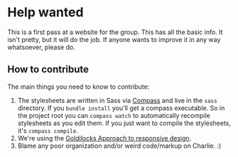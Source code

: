 # Help wanted

This is a first pass at a website for the group.  This has all the basic 
info.  It isn't pretty, but it will do the job.  If anyone wants to 
improve it in any way whatsoever, please do.

## How to contribute

The main things you need to know to contribute:

1. The stylesheets are written in Sass via [Compass][compass] and live 
   in the `sass` directory.  If you `bundle install` you'll get a 
   compass executable.  So in the project root you can `compass watch` 
   to automatically recompile stylesheets as you edit them.  If you just 
   want to compile the stylesheets, it's `compass compile`.
2. We're using the [Goldilocks Approach to responsive 
   design][goldilocks].
3. Blame any poor organization and/or weird code/markup on Charlie. :)


[compass]:http://compass-style.org/
[goldilocks]:http://goldilocksapproach.com/
